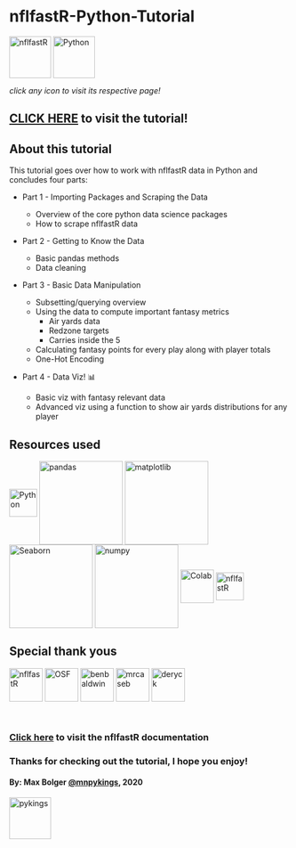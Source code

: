 # nflfastR-Python-Tutorial

[<img align="middle" alt="nflfastR" width="75px" src="https://www.nflfastr.com/reference/figures/logo.png" />][nflfastR] 
[<img align="middle" alt="Python" width="75px" src="https://external-content.duckduckgo.com/iu/?u=https%3A%2F%2Fcode.fb.com%2Fwp-content%2Fuploads%2F2016%2F05%2F2000px-Python-logo-notext.svg_.png&f=1&nofb=1" />][Python]

*click any icon to visit its respective page!*

[nflfastR]: https://www.nflfastr.com/
[Python]: https://www.python.org/ 

## **[CLICK HERE](https://github.com/maxbolger/nflfastR-Python-Tutorial/blob/main/nflfastR_python_tutorial.ipynb) to visit the tutorial!**

## About this tutorial

This tutorial goes over how to work with nflfastR data in Python and concludes four parts:

- Part 1 -  Importing Packages and Scraping the Data
  - Overview of the core python data science packages
  - How to scrape nflfastR data

- Part 2 - Getting to Know the Data
  - Basic pandas methods
  - Data cleaning

- Part 3 - Basic Data Manipulation
  - Subsetting/querying overview
  - Using the data to compute important fantasy metrics
    - Air yards data
    - Redzone targets
    - Carries inside the 5
  - Calculating fantasy points for every play along with player totals
  - One-Hot Encoding

- Part 4 - Data Viz! 📊
  - Basic viz with fantasy relevant data
  - Advanced viz using a function to show air yards distributions for any player

## Resources used

[<img align="middle" alt="Python" width="50px" src="https://external-content.duckduckgo.com/iu/?u=https%3A%2F%2Fcode.fb.com%2Fwp-content%2Fuploads%2F2016%2F05%2F2000px-Python-logo-notext.svg_.png&f=1&nofb=1" />][Python]
[<img align="middle" alt="pandas" width="150px" src="https://pandas.pydata.org/docs/_static/pandas.svg" />][pandas]
[<img align="middle" alt="matplotlib" width="150px" src="https://external-content.duckduckgo.com/iu/?u=https%3A%2F%2Fmatplotlib.org%2F_static%2Flogo2.png&f=1&nofb=1" />][matplotlib]
[<img align="middle" alt="Seaborn" width="150px" src="https://seaborn.pydata.org/_static/logo-wide-lightbg.svg" />][Seaborn]
[<img align="middle" alt="numpy" width="150px" src="https://external-content.duckduckgo.com/iu/?u=https%3A%2F%2Fupload.wikimedia.org%2Fwikipedia%2Fcommons%2Fthumb%2F3%2F31%2FNumPy_logo_2020.svg%2F1024px-NumPy_logo_2020.svg.png&f=1&nofb=1" />][numpy]
[<img align="middle" alt="Colab" width="60px" src="https://colab.research.google.com/img/colab_favicon_256px.png" />][colab]
[<img align="middle" alt="nflfastR" width="50px" src="https://www.nflfastr.com/reference/figures/logo.png" />][nflfastR] 

[Python]: https://www.python.org/ 
[Seaborn]: https://seaborn.pydata.org/#
[matplotlib]: https://matplotlib.org/#
[pandas]: https://pandas.pydata.org/docs/
[numpy]: https://numpy.org/
[colab]: https://colab.research.google.com/notebooks/intro.ipynb
[nflfastR]: https://www.nflfastr.com/

## Special thank yous

[<img align="middle" alt="nflfastR" width="60px" src="https://www.nflfastr.com/reference/figures/logo.png" />][nflfastR] 
[<img align="middle" alt="OSF" width="60px" src="https://www.opensourcefootball.com/logo.png" />][OSF]
[<img align="middle" alt="benbaldwin" width="60px" src="https://pbs.twimg.com/profile_images/1302946750488023041/KGd678va_400x400.jpg" />][benbaldwin]
[<img align="middle" alt="mrcaseb" width="60px" src="https://pbs.twimg.com/profile_images/1315622273496363009/cmoEfOPS_400x400.jpg" />][mrcaseb]
[<img align="middle" alt="deryck" width="60px" src="https://pbs.twimg.com/profile_images/1375943876469387266/iYNAoUzx_400x400.jpg" />][deryck]


</br>

[nflfastR]: https://www.nflfastr.com/
[OSF]: https://www.opensourcefootball.com/
[benbaldwin]: https://twitter.com/benbbaldwin 
[mrcaseb]: https://twitter.com/mrcaseb 
[deryck]: https://twitter.com/DeryckG_
[mnpykings]: https://twitter.com/mnpykings

### [Click here](https://www.nflfastr.com/reference/fast_scraper.html) to visit the nflfastR documentation
    
### Thanks for checking out the tutorial, I hope you enjoy!

#### By: Max Bolger [@mnpykings](https://twitter.com/mnpykings), 2020

[<img align="middle" alt="pykings" width="75px" src="https://pbs.twimg.com/profile_images/1265092923588259841/LdwH0Ex1_400x400.jpg" />][mnpykings]

[mnpykings]: https://twitter.com/mnpykings
